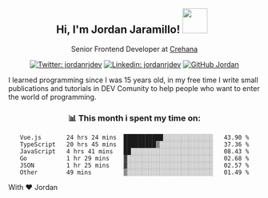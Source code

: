 <div align="center">
<h2 style="margin-right:10px;">Hi, I'm Jordan Jaramillo! <img src="https://media.giphy.com/media/Wj7lNjMNDxSmc/source.gif" width="50" > </h2>

<p>Senior Frontend Developer at <a href="https://www.crehana.com/">Crehana</a></p>

[![Twitter: jordanrjdev](https://img.shields.io/twitter/follow/jordanrjdev?style=social)](https://twitter.com/jordanrjdev)
[![Linkedin: jordanrjdev](https://img.shields.io/badge/-jordanrjdev-blue?style=flat-square&logo=Linkedin&logoColor=white&link=https://www.linkedin.com/in/jordanrjdev/)](https://www.linkedin.com/in/jordanrjdev/)
[![GitHub Jordan](https://img.shields.io/github/followers/jnadroj?label=follow&style=social)](https://github.com/jnadroj)

</div>
I learned programming since I was 15 years old, in my free time I write small publications and tutorials in DEV Comunity to help people who want to enter the world of programming.

<div align="center">

### 📊 **This month i spent my time on:**

<!--START_SECTION:waka-->

```text
Vue.js       24 hrs 24 mins  ███████████░░░░░░░░░░░░░░   43.90 %
TypeScript   20 hrs 45 mins  █████████▒░░░░░░░░░░░░░░░   37.36 %
JavaScript   4 hrs 41 mins   ██░░░░░░░░░░░░░░░░░░░░░░░   08.43 %
Go           1 hr 29 mins    ▓░░░░░░░░░░░░░░░░░░░░░░░░   02.68 %
JSON         1 hr 25 mins    ▓░░░░░░░░░░░░░░░░░░░░░░░░   02.57 %
Other        49 mins         ▒░░░░░░░░░░░░░░░░░░░░░░░░   01.49 %
```

<!--END_SECTION:waka-->

</div>

With ❤️ Jordan

